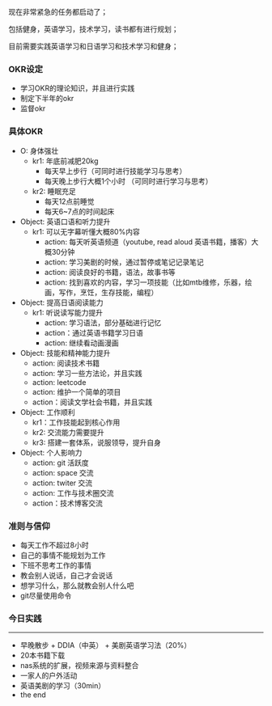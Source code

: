 现在非常紧急的任务都启动了；

包括健身，英语学习，技术学习，读书都有进行规划；

目前需要实践英语学习和日语学习和技术学习和健身；

### OKR设定
- 学习OKR的理论知识，并且进行实践
- 制定下半年的okr
- 监督okr

### 具体OKR
- O: 身体强壮
    - kr1: 年底前减肥20kg
        - 每天早上步行（可同时进行技能学习与思考）
        - 每天晚上步行大概1个小时 （可同时进行学习与思考）
    - kr2: 睡眠充足
        - 每天12点前睡觉
        - 每天6~7点的时间起床
- Object: 英语口语和听力提升
    - kr1: 可以无字幕听懂大概80%内容
        - action: 每天听英语频道（youtube, read aloud 英语书籍，播客）大概30分钟
        - action: 学习美剧的时候，通过暂停或笔记记录笔记
        - action: 阅读良好的书籍，语法，故事书等
        - action: 找到喜欢的内容，学习一项技能（比如mtb维修，乐器，绘画，写作，烹饪，生存技能，编程）
- Object: 提高日语阅读能力
    - kr1: 听说读写能力提升
        - action: 学习语法，部分基础进行记忆
        - action：通过英语书籍学习日语
        - action: 继续看动画漫画
- Object: 技能和精神能力提升
    - action: 阅读技术书籍
    - action: 学习一些方法论，并且实践
    - action: leetcode
    - action: 维护一个简单的项目
    - action：阅读文学社会书籍，并且实践
- Object: 工作顺利
    - kr1：工作技能起到核心作用
    - kr2: 交流能力需要提升
    - kr3: 搭建一套体系，说服领导，提升自身
- Object: 个人影响力
    - action: git 活跃度
    - action: space 交流
    - action: twiter 交流
    - action: 工作与技术圈交流
    - action：技术博客交流
### 准则与信仰
- 每天工作不超过8小时
- 自己的事情不能规划为工作
- 下班不思考工作的事情
- 教会别人说话，自己才会说话
- 想学习什么，那么就教会别人什么吧
- git尽量使用命令

### 今日实践
---
- 早晚散步 + DDIA（中英） + 美剧英语学习法（20%）
- 20本书籍下载
- nas系统的扩展，视频来源与资料整合
- 一家人的户外活动
- 英语美剧的学习（30min）
- the end